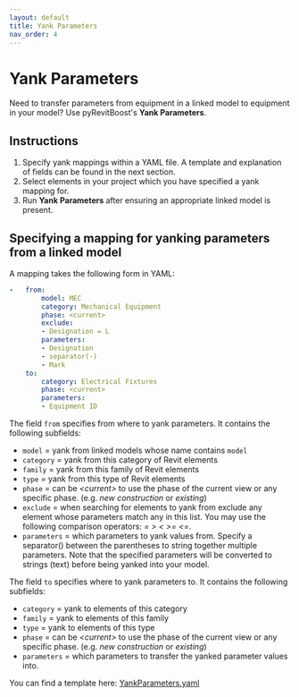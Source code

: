 ```yaml
---
layout: default
title: Yank Parameters 
nav_order: 4
---
```


# Yank Parameters
Need to transfer parameters from equipment in a linked model to equipment in 
your model? Use pyRevitBoost's **Yank Parameters**.

## Instructions
1. Specify yank mappings within a YAML file. A template and explanation of 
fields can be found in the next section.
2. Select elements in your project which you have specified a yank mapping for.
2. Run **Yank Parameters** after ensuring an appropriate linked model is 
present.

## Specifying a mapping for yanking parameters from a linked model
A mapping takes the following form in YAML:
```yaml
-   from:
        model: MEC
        category: Mechanical Equipment
        phase: <current>
        exclude:
        - Designation = L
        parameters:
        - Designation
        - separator(-)
        - Mark
    to:
        category: Electrical Fixtures
        phase: <current>
        parameters:
        - Equipment ID
```

The field `from` specifies from where to yank parameters. It contains the 
following subfields:
- `model` = yank from linked models whose name contains `model`
- `category` = yank from this category of Revit elements
- `family` = yank from this family of Revit elements
- `type` = yank from this type of Revit elements
- `phase` = can be _&lt;current&gt;_ to use the phase of the current view or any 
specific phase. (e.g. _new construction_ or _existing_)
- `exclude` = when searching for elements to yank from exclude any element 
whose parameters match any in this list. You may use the following comparison 
operators: _= &gt; &lt; &gt;= &lt;=_.
- `parameters` = which parameters to yank values from. Specify a separator() 
between the parentheses to string together multiple parameters. Note that the 
specified parameters will be converted to strings (text) before being 
yanked into your model.

The field `to` specifies where to yank parameters to. It contains the 
following subfields:
- `category` = yank to elements of this category
- `family` = yank to elements of this family
- `type` = yank to elements of this type
- `phase` = can be _&lt;current&gt;_ to use the phase of the current view or any 
specific phase. (e.g. _new construction_ or _existing_)
- `parameters` = which parameters to transfer the yanked parameter values into.

You can find a template here: [YankParameters.yaml](/assets/templates/YankParameters.yaml)